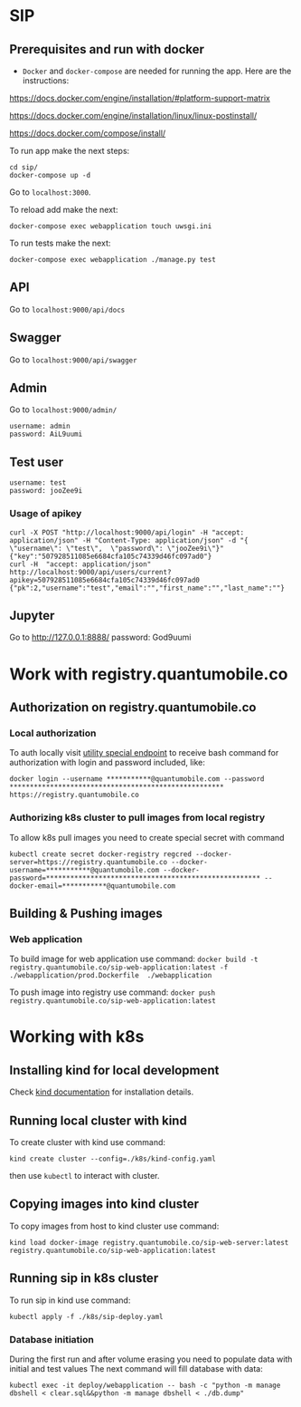 # SIP


## Prerequisites and run with docker
* `Docker` and `docker-compose` are needed for running the app. Here are the instructions:

https://docs.docker.com/engine/installation/#platform-support-matrix

https://docs.docker.com/engine/installation/linux/linux-postinstall/

https://docs.docker.com/compose/install/

To run app make the next steps:
```
cd sip/
docker-compose up -d
```
Go to `localhost:3000`.

To reload add make the next:
```
docker-compose exec webapplication touch uwsgi.ini
```

To run tests make the next:
```
docker-compose exec webapplication ./manage.py test
```

## API
Go to  `localhost:9000/api/docs`

## Swagger
Go to  `localhost:9000/api/swagger`


## Admin
Go to  `localhost:9000/admin/`
```
username: admin
password: AiL9uumi
```


## Test user

```
username: test
password: jooZee9i
```

### Usage of apikey

```
curl -X POST "http://localhost:9000/api/login" -H "accept: application/json" -H "Content-Type: application/json" -d "{  \"username\": \"test\",  \"password\": \"jooZee9i\"}"
{"key":"507928511085e6684cfa105c74339d46fc097ad0"}
curl -H  "accept: application/json" http://localhost:9000/api/users/current?apikey=507928511085e6684cfa105c74339d46fc097ad0
{"pk":2,"username":"test","email":"","first_name":"","last_name":""}
```


## Jupyter
Go to http://127.0.0.1:8888/
password: God9uumi

# Work with registry.quantumobile.co

## Authorization on registry.quantumobile.co

### Local authorization

To auth locally visit [utility special endpoint](https://utility.quantumobile.co/2/registry/instructions/)
to receive bash command for authorization with login and password included, like:

`docker login --username ***********@quantumobile.com --password ***************************************************** https://registry.quantumobile.co`

### Authorizing k8s cluster to pull images from local registry

To allow k8s pull images you need to create special secret with command

`kubectl create secret docker-registry regcred --docker-server=https://registry.quantumobile.co --docker-username=***********@quantumobile.com --docker-password=***************************************************** --docker-email=***********@quantumobile.com`

## Building & Pushing images

### Web application

To build image for web application use command:
`docker build -t registry.quantumobile.co/sip-web-application:latest -f ./webapplication/prod.Dockerfile  ./webapplication`

To push image into registry use command:
`docker push registry.quantumobile.co/sip-web-application:latest`


# Working with k8s

## Installing kind for local development 

Check [kind documentation](https://kind.sigs.k8s.io/docs/user/quick-start/#installation) for installation details.

## Running local cluster with kind

To create cluster with kind use command:

`kind create cluster --config=./k8s/kind-config.yaml`

then use `kubectl` to interact with cluster.

## Copying images into kind cluster

To copy images from host to kind cluster use command:

`kind load docker-image registry.quantumobile.co/sip-web-server:latest registry.quantumobile.co/sip-web-application:latest`

## Running sip in k8s cluster

To run sip in kind use command:

`kubectl apply -f ./k8s/sip-deploy.yaml`

### Database initiation

During the first run and after volume erasing you need to populate data with initial and test values 
The next command will fill database with data:

`kubectl exec -it deploy/webapplication -- bash -c "python -m manage dbshell < clear.sql&&python -m manage dbshell < ./db.dump"`

